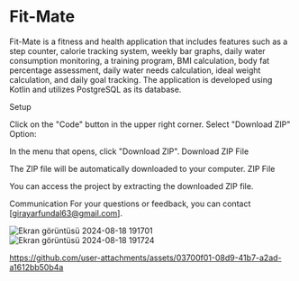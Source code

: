 # Fit-Mate
Fit-Mate is a fitness and health application that includes features such as a step counter, calorie tracking system, weekly bar graphs, daily water consumption monitoring, a training program, BMI calculation, body fat percentage assessment, daily water needs calculation, ideal weight calculation, and daily goal tracking. The application is developed using Kotlin and utilizes PostgreSQL as its database.

Setup

Click on the "Code" button in the upper right corner. Select "Download ZIP" Option:

In the menu that opens, click "Download ZIP". Download ZIP File

The ZIP file will be automatically downloaded to your computer. ZIP File

You can access the project by extracting the downloaded ZIP file.

Communication For your questions or feedback, you can contact [girayarfundal63@gmail.com].



![Ekran görüntüsü 2024-08-18 191701](https://github.com/user-attachments/assets/acb1b1a1-0a82-47ad-8626-86fe2893c31c)
![Ekran görüntüsü 2024-08-18 191724](https://github.com/user-attachments/assets/ad8950ff-7a97-4315-befb-1beab31d5c88)





https://github.com/user-attachments/assets/03700f01-08d9-41b7-a2ad-a1612bb50b4a














